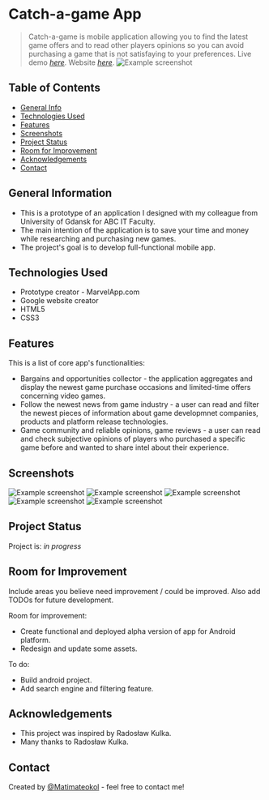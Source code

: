 # Catch-a-game App
> Catch-a-game is mobile application allowing you to find the latest game offers and to read other players opinions so you can avoid purchasing a game that is not satisfaying to your preferences.
> Live demo [_here_](https://www.google.com/url?q=https%3A%2F%2Fmarvelapp.com%2Fprototype%2Fbfb427i&sa=D). <!-- If you have the project hosted somewhere, include the link here. -->
> Website [_here_](https://sites.google.com/view/catch-a-game/strona-g%C5%82%C3%B3wna).
> ![Example screenshot](./Logotype.png)

## Table of Contents
* [General Info](#general-information)
* [Technologies Used](#technologies-used)
* [Features](#features)
* [Screenshots](#screenshots)
* [Project Status](#project-status)
* [Room for Improvement](#room-for-improvement)
* [Acknowledgements](#acknowledgements)
* [Contact](#contact)
<!-- * [License](#license) -->


## General Information
- This is a prototype of an application I designed with my colleague from University of Gdansk for ABC IT Faculty.
- The main intention of the application is to save your time and money while researching and purchasing new games.
- The project's goal is to develop full-functional mobile app.
<!-- You don't have to answer all the questions - just the ones relevant to your project. -->


## Technologies Used
- Prototype creator - MarvelApp.com
- Google website creator
- HTML5
- CSS3


## Features
This is a list of core app's functionalities:
- Bargains and opportunities collector - the application aggregates and display the newest game purchase occasions and limited-time offers concerning video games.
- Follow the newest news from game industry - a user can read and filter the newest pieces of information about game developmnet companies, products and platform release technologies.
- Game community and reliable opinions, game reviews - a user can read and check subjective opinions of players who purchased a specific game before and wanted to share intel about their experience.


## Screenshots
![Example screenshot](./Screen0.png)
![Example screenshot](./Screen1.png)
![Example screenshot](./Screen2.png)
![Example screenshot](./Screen3.png)
![Example screenshot](./Screen4.png)
<!-- If you have screenshots you'd like to share, include them here. -->


## Project Status
Project is: _in progress_ 


## Room for Improvement
Include areas you believe need improvement / could be improved. Also add TODOs for future development.

Room for improvement:
- Create functional and deployed alpha version of app for Android platform.
- Redesign and update some assets.

To do:
- Build android project.
- Add search engine and filtering feature.


## Acknowledgements
- This project was inspired by Radosław Kulka.
- Many thanks to Radosław Kulka.


## Contact
Created by [@Matimateokol](https://github.com/Matimateokol) - feel free to contact me!


<!-- Optional -->
<!-- ## License -->
<!-- This project is open source and available under the [... License](). -->

<!-- You don't have to include all sections - just the one's relevant to your project -->
